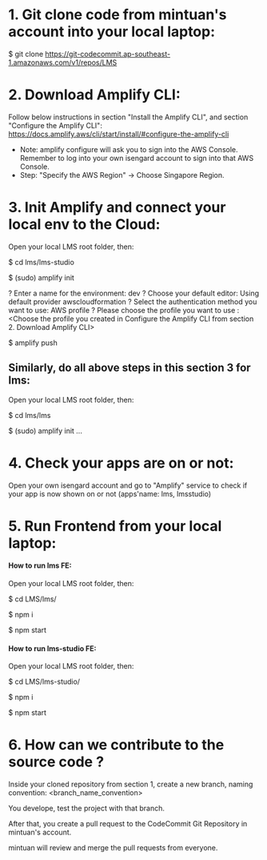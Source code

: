 # 1. Git clone code from mintuan's account into your local laptop: 
$ git clone https://git-codecommit.ap-southeast-1.amazonaws.com/v1/repos/LMS



# 2. Download Amplify CLI:  
Follow below instructions in section "Install the Amplify CLI", and section "Configure the Amplify CLI": 
https://docs.amplify.aws/cli/start/install/#configure-the-amplify-cli 
* Note: amplify configure will ask you to sign into the AWS Console. Remember to log into your own isengard account to sign into that AWS Console.
* Step: "Specify the AWS Region" -> Choose Singapore Region.

# 3. Init Amplify and connect your local env to the Cloud:
Open your local LMS root folder, then:

$ cd lms/lms-studio

$ (sudo) amplify init

? Enter a name for the environment: dev
? Choose your default editor: <Choose your favorite editor>
Using default provider  awscloudformation
? Select the authentication method you want to use: AWS profile
? Please choose the profile you want to use : <Choose the profile you created in Configure the Amplify CLI from section 2. Download Amplify CLI>

$ amplify push


##  Similarly, do all above steps in this section 3 for lms:
Open your local LMS root folder, then:

$ cd lms/lms

$ (sudo) amplify init
...


# 4. Check your apps are on or not:
Open your own isengard account and go to "Amplify" service to check if your app is now shown on or not (apps'name:  lms, lmsstudio)   

# 5. Run Frontend  from your local laptop:
#### How to run lms FE:
Open your local LMS root folder, then:

$ cd LMS/lms/

$ npm i

$ npm start

#### How to run lms-studio FE:
Open your local LMS root folder, then:

$ cd LMS/lms-studio/

$ npm i

$ npm start

# 6. How can we contribute to the source code ?
Inside your cloned repository from section 1, create a new branch, naming convention: <branch_name_convention>

You develope, test the project with that branch.

After that, you create a pull request to the CodeCommit Git Repository in mintuan's account.

mintuan will review and merge the pull requests from everyone.


